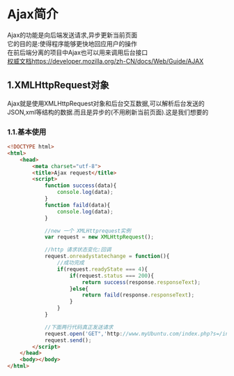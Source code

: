 # Ajax简介
Ajax的功能是向后端发送请求,异步更新当前页面<br>
它的目的是:使得程序能够更快地回应用户的操作<br>
在前后端分离的项目中Ajax也可以用来调用后台接口<br>
[权威文档https://developer.mozilla.org/zh-CN/docs/Web/Guide/AJAX](https://developer.mozilla.org/zh-CN/docs/Web/Guide/AJAX)<br>

## 1.XMLHttpRequest对象
Ajax就是使用XMLHttpRequest对象和后台交互数据,可以解析后台发送的JSON,xml等结构的数据.而且是异步的(不用刷新当前页面).这是我们想要的<br>


### 1.1.基本使用
```html
<!DOCTYPE html>
<html>
    <head>
        <meta charset="utf-8">
        <title>Ajax request</title>
        <script>
            function success(data){
                console.log(data);
            }
            function faild(data){
                console.log(data);
            }

            //new 一个 XMLHttprequest实例
            var request = new XMLHttpRequest();

            //http 请求状态变化:回调
            request.onreadystatechange = function(){
                //成功完成
                if(request.readyState === 4){
                    if(request.status === 200){
                        return success(response.responseText);
                    }else{
                        return faild(response.responseText);
                    }
                }
            }

            //下面两行代码真正发送请求
            request.open('GET",'http://www.myUbuntu.com/index.php?s=/index/index/index');
            request.send();
        </script>
    </head>
    <body></body>
</html>
```